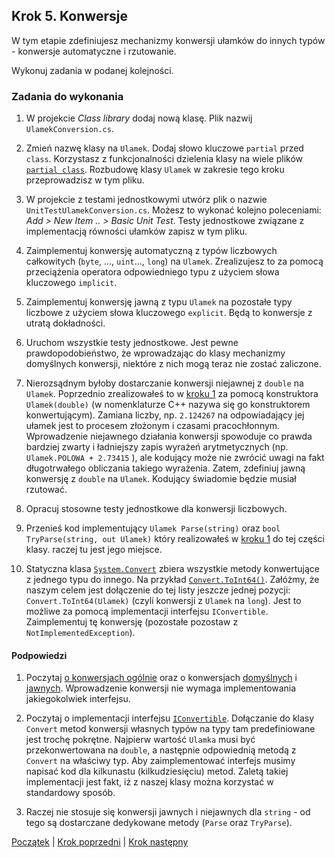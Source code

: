 ## Krok 5. Konwersje

W tym etapie zdefiniujesz mechanizmy konwersji ułamków do innych typów - konwersje automatyczne i rzutowanie.

Wykonuj zadania w podanej kolejności.

### Zadania do wykonania

1. W projekcie _Class library_ dodaj nową klasę. Plik nazwij `UlamekConversion.cs`.

2. Zmień nazwę klasy na `Ulamek`. Dodaj słowo kluczowe `partial` przed `class`. Korzystasz z funkcjonalności dzielenia klasy na wiele plików [`partial class`](https://docs.microsoft.com/en-us/dotnet/csharp/programming-guide/classes-and-structs/partial-classes-and-methods). Rozbudowę klasy `Ulamek` w zakresie tego kroku przeprowadzisz w tym pliku.

3. W projekcie z testami jednostkowymi utwórz plik o nazwie `UnitTestUlamekConversion.cs`. Możesz to wykonać kolejno poleceniami: *Add > New Item .. > Basic Unit Test*. Testy jednostkowe związane z implementacją równości ułamków zapisz w tym pliku.

4. Zaimplementuj konwersję automatyczną z typów liczbowych całkowitych (`byte`, ..., `uint`..., `long`) na `Ulamek`. Zrealizujesz to za pomocą przeciążenia operatora odpowiedniego typu z użyciem słowa kluczowego `implicit`.

5. Zaimplementuj konwersję jawną z typu `Ulamek` na pozostałe typy liczbowe z użyciem słowa kluczowego `explicit`. Będą to konwersje z utratą dokładności.

6. Uruchom wszystkie testy jednostkowe. Jest pewne prawdopodobieństwo, że wprowadzając do klasy mechanizmy domyślnych konwersji, niektóre z nich mogą teraz nie zostać zaliczone.

7. Nierozsądnym byłoby dostarczanie konwersji niejawnej z `double` na `Ulamek`. Poprzednio zrealizowałeś to w [kroku 1](step01.md) za pomocą konstruktora `Ulamek(double)` (w nomenklaturze C++ nazywa się go konstruktorem konwertującym). Zamiana liczby, np. `2.124267` na odpowiadający jej ułamek jest to procesem złożonym i czasami pracochłonnym. Wprowadzenie niejawnego działania konwersji spowoduje co prawda bardziej zwarty i ładniejszy zapis wyrażeń arytmetycznych (np. `Ulamek.POLOWA + 2.73415` ), ale kodujący może nie zwrócić uwagi na fakt długotrwałego obliczania takiego wyrażenia. Zatem, zdefiniuj jawną konwersję z `double` na `Ulamek`. Kodujący świadomie będzie musiał rzutować.

8. Opracuj stosowne testy jednostkowe dla konwersji liczbowych.

9. Przenieś kod implementujący `Ulamek Parse(string)` oraz `bool TryParse(string, out Ulamek)` który realizowałeś w [kroku 1](step01.md) do tej części klasy. raczej tu jest jego miejsce.

10. Statyczna klasa [`System.Convert`](https://docs.microsoft.com/en-us/dotnet/api/system.convert?view=netstandard-2.0) zbiera wszystkie metody konwertujące z jednego typu do innego. Na przykład [`Convert.ToInt64()`](https://docs.microsoft.com/en-us/dotnet/api/system.convert.toint64?view=netstandard-2.0). Załóżmy, że naszym celem jest dołączenie do tej listy jeszcze jednej pozycji: `Convert.ToInt64(Ulamek)` (czyli konwersji z `Ulamek` na `long`). Jest to możliwe za pomocą implementacji interfejsu `IConvertible`. Zaimplementuj tę konwersję (pozostałe pozostaw z `NotImplementedException`).

#### Podpowiedzi

1. Poczytaj [o konwersjach ogólnie](https://docs.microsoft.com/en-US/dotnet/csharp/programming-guide/statements-expressions-operators/using-conversion-operators) oraz o konwersjach [domyślnych](https://docs.microsoft.com/en-US/dotnet/csharp/language-reference/keywords/implicit) i [jawnych](https://docs.microsoft.com/en-US/dotnet/csharp/language-reference/keywords/explicit). Wprowadzenie konwersji nie wymaga implementowania jakiegokolwiek interfejsu.

2. Poczytaj o implementacji interfejsu [`IConvertible`](https://docs.microsoft.com/en-Us/dotnet/api/system.iconvertible?view=netstandard-2.0). Dołączanie do klasy `Convert` metod konwersji własnych typów na typy tam predefiniowane jest trochę pokrętne. Najpierw wartość `Ulamka` musi być przekonwertowana na `double`, a następnie odpowiednią metodą z `Convert` na właściwy typ. Aby zaimplementować interfejs musimy napisać kod dla kilkunastu (kilkudziesięciu) metod. Zaletą takiej implementacji jest fakt, iż z naszej klasy można korzystać w standardowy sposób.

3. Raczej nie stosuje się konwersji jawnych i niejawnych dla `string` - od tego są dostarczane dedykowane metody (`Parse` oraz `TryParse`).

[Początek](README.md) | [Krok poprzedni](step04.md) | [Krok następny](step06.md)